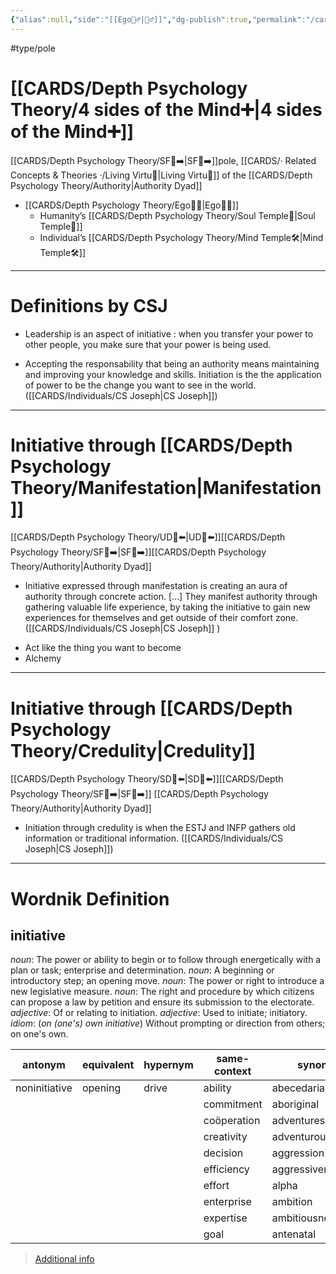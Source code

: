```yaml
---
{"alias":null,"side":"[[Ego🙋‍♂️|🙋‍♂️]]","dg-publish":true,"permalink":"/cards/depth-psychology-theory/initiative/","dgPassFrontmatter":true,"noteIcon":"1","created":"2022-12-31T17:42:03.357+01:00","updated":"2023-05-27T15:36:13.966+02:00"}
---
```


#type/pole 

# [[CARDS/Depth Psychology Theory/4 sides of the Mind➕\|4 sides of the Mind➕]] 
[[CARDS/Depth Psychology Theory/SF🤸➡️\|SF🤸➡️]]pole, [[CARDS/· Related Concepts & Theories ·/Living Virtu🙇\|Living Virtu🙇]] of the [[CARDS/Depth Psychology Theory/Authority\|Authority Dyad]] 
- [[CARDS/Depth Psychology Theory/Ego🙋‍♂️\|Ego🙋‍♂️]] 
	- Humanity’s [[CARDS/Depth Psychology Theory/Soul Temple👤\|Soul Temple👤]]
	- Individual’s [[CARDS/Depth Psychology Theory/Mind Temple🛠️\|Mind Temple🛠️]]   
---
# Definitions by CSJ 
- Leadership is an aspect of initiative : when you transfer your power to other people, you make sure that your power is being used. 

<div class="transclusion internal-embed is-loaded"><div class="markdown-embed">



- Accepting the responsability that being an authority means maintaining and improving your knowledge and skills. Initiation is the the application of power to be the change you want to see in the world. ([[CARDS/Individuals/CS Joseph\|CS Joseph]]) 

</div></div>


---
# Initiative through [[CARDS/Depth Psychology Theory/Manifestation\|Manifestation]] 
[[CARDS/Depth Psychology Theory/UD👤⬅️\|UD👤⬅️]][[CARDS/Depth Psychology Theory/SF🤸➡️\|SF🤸➡️]][[CARDS/Depth Psychology Theory/Authority\|Authority Dyad]] 

<div class="transclusion internal-embed is-loaded"><div class="markdown-embed">



- Initiative expressed through manifestation is creating an aura of authority through concrete action. […] They manifest authority through gathering valuable life experience, by taking the initiative to gain new experiences for themselves and get outside of their comfort zone. ([[CARDS/Individuals/CS Joseph\|CS Joseph]] ) 

</div></div>

- Act like the thing you want to become 
- Alchemy 
---
# Initiative through [[CARDS/Depth Psychology Theory/Credulity\|Credulity]] 
[[CARDS/Depth Psychology Theory/SD🤸⬅️\|SD🤸⬅️]][[CARDS/Depth Psychology Theory/SF🤸➡️\|SF🤸➡️]] [[CARDS/Depth Psychology Theory/Authority\|Authority Dyad]] 

<div class="transclusion internal-embed is-loaded"><div class="markdown-embed">



- Initiation through credulity is when the ESTJ and INFP gathers old information or traditional information. ([[CARDS/Individuals/CS Joseph\|CS Joseph]]) 

</div></div>


---
# Wordnik Definition 
## initiative
*noun*: The power or ability to begin or to follow through energetically with a plan or task; enterprise and determination.
*noun*: A beginning or introductory step; an opening move.
*noun*: The power or right to introduce a new legislative measure.
*noun*: The right and procedure by which citizens can propose a law by petition and ensure its submission to the electorate.
*adjective*: Of or relating to initiation.
*adjective*: Used to initiate; initiatory.
*idiom*: (<em>on (one's) own initiative</em>)  Without prompting or direction from others; on one's own.

| antonym |equivalent |hypernym |same-context |synonym |
| --- | --- | --- | --- | --- |
| noninitiative | opening | drive | ability | abecedarian |
|  |  |  | commitment | aboriginal |
|  |  |  | coöperation | adventuresomeness |
|  |  |  | creativity | adventurousness |
|  |  |  | decision | aggression |
|  |  |  | efficiency | aggressiveness |
|  |  |  | effort | alpha |
|  |  |  | enterprise | ambition |
|  |  |  | expertise | ambitiousness |
|  |  |  | goal | antenatal |

> [Additional info](https://www.wordnik.com/words/initiative)

